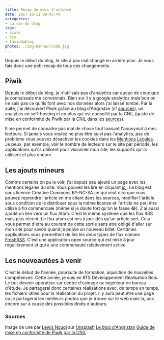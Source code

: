 ```yaml
---
title: Récap du mois d'octobre
date: 2017-10-11 09:45:44
categories:
- La vie du blog
tags:
- piwik
- rss
- laviedublog
photos: ./img/banner/code.jpg
---
```


Depuis le début du blog, le site à pas mal changé en arrière plan. Je vous fais donc une petit recap de tous ces changements.

## Piwik

Depuis le début du blog, je n'utilisais pas d'analytics car aucun de ceux que je connaissais me convennais. Bien sur il y a google analytics mais bon on ne sais pas ce qu'ils font avec nos données alors j'ai laissé tombé. Par la suite, j'ai découvert Piwik grâce au blog d'Angristan (cf [sources](#sources)), un analytics en self-hosting et en plus qui est conseillé par la CNIL (guide de mise en conformité de Piwik par la CNIL dans les [sources](#sources)).

Il me permet de connaitre pas mal de chose tout laissant l'anonymat à mes lecteurs. Si jamais vous voulez ne plus être suivi pas l'analytics, pas de problème vous pouvez désactiver les cookies dans les [Mentions Légales](https://blog.lucasalt.fr/mention-legales).
Je peux, par exemple, voir le nombre de lecteurs sur le site par période, les applications qu'ils utilisent pour visionner mon site, les supports qu'ils utilisent et plus encore.

## Les ajouts mineurs

Comme certains on pu le voir, j'ai depuis peu ajouté un page avec les mentions légales du site. Vous pouvez les lire en cliquant [ici](https://blog.lucasalt.fr/mention-legales).
Le blog est sous licence Creative Commons BY-NC-SA ce qui veut dire que vous pouvez reprendre l'article en me citant dans les sources, modifier l'article sous condition de le distribuer sous la même license et l'article ne peu être utilisé à fin commerciale (même si je doute fort qu'on le fasse :joy:).
J'ai aussi ajouté un lien vers un flux Atom. C'est le même système que les flux RSS mais plus récent. Le flux atom est mis à jour dés qu'un article sort. Cela vous permet d'etre au courant de cette sortie sans etre obligé d'aller sur mon site pour savoir quand je publie un nouveau billet. Certaines applications vous permettent de lire les deux types de flux comme [FreshRSS](https://freshrss.org). C'est une application open source qui est mise à jour régulièrement et qui à une communauté relativement active.

## Les nouveautées à venir

C'est le début de l'année, poursuite de formation, aquisition de nouvelles compétences. Cette année, je suis en  BTS Développement Réalisation Bois. Le but devenir opérateur sur centre d'usinage ou ingénieur en bureau d'étude. Je partagerai donc certaines réalisations avec, de temps en temps, les fichiers utiles pour la réalisation du projet.
Il y aura peut être une page ou je partagerai les meilleurs photos que je trouve sur le web mais la, pas encore sur à cause des possibles droits d'auteurs.

### Sources<span id="sources"><span>

Image de une par [Lewis Ngugi](https://unsplash.com/@ngeshlew) sur [Unsplash](https://unsplash.com/ )
[Le blog d'Angristan](https://angristan.fr)
[Guide de mise en conformité de Piwik par la CNIL](https://www.cnil.fr/sites/default/files/typo/document/Configuration_piwik.pdf)